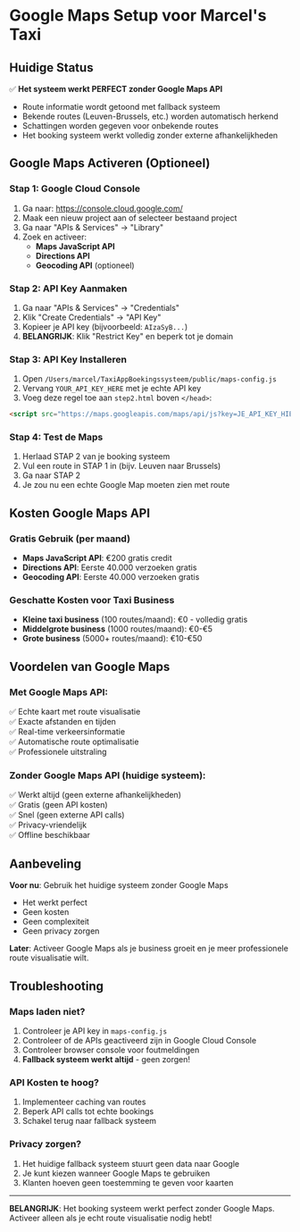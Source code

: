 # Google Maps Setup voor Marcel's Taxi

## Huidige Status
✅ **Het systeem werkt PERFECT zonder Google Maps API**
- Route informatie wordt getoond met fallback systeem
- Bekende routes (Leuven-Brussels, etc.) worden automatisch herkend
- Schattingen worden gegeven voor onbekende routes
- Het booking systeem werkt volledig zonder externe afhankelijkheden

## Google Maps Activeren (Optioneel)

### Stap 1: Google Cloud Console
1. Ga naar: https://console.cloud.google.com/
2. Maak een nieuw project aan of selecteer bestaand project
3. Ga naar "APIs & Services" → "Library"
4. Zoek en activeer:
   - **Maps JavaScript API**
   - **Directions API**
   - **Geocoding API** (optioneel)

### Stap 2: API Key Aanmaken
1. Ga naar "APIs & Services" → "Credentials"
2. Klik "Create Credentials" → "API Key"
3. Kopieer je API key (bijvoorbeeld: `AIzaSyB...`)
4. **BELANGRIJK**: Klik "Restrict Key" en beperk tot je domain

### Stap 3: API Key Installeren
1. Open `/Users/marcel/TaxiAppBoekingssysteem/public/maps-config.js`
2. Vervang `YOUR_API_KEY_HERE` met je echte API key
3. Voeg deze regel toe aan `step2.html` boven `</head>`:
```html
<script src="https://maps.googleapis.com/maps/api/js?key=JE_API_KEY_HIER&libraries=geometry"></script>
```

### Stap 4: Test de Maps
1. Herlaad STAP 2 van je booking systeem
2. Vul een route in STAP 1 in (bijv. Leuven naar Brussels)
3. Ga naar STAP 2
4. Je zou nu een echte Google Map moeten zien met route

## Kosten Google Maps API

### Gratis Gebruik (per maand)
- **Maps JavaScript API**: €200 gratis credit
- **Directions API**: Eerste 40.000 verzoeken gratis
- **Geocoding API**: Eerste 40.000 verzoeken gratis

### Geschatte Kosten voor Taxi Business
- **Kleine taxi business** (100 routes/maand): €0 - volledig gratis
- **Middelgrote business** (1000 routes/maand): €0-€5
- **Grote business** (5000+ routes/maand): €10-€50

## Voordelen van Google Maps

### Met Google Maps API:
✅ Echte kaart met route visualisatie  
✅ Exacte afstanden en tijden  
✅ Real-time verkeersinformatie  
✅ Automatische route optimalisatie  
✅ Professionele uitstraling  

### Zonder Google Maps API (huidige systeem):
✅ Werkt altijd (geen externe afhankelijkheden)  
✅ Gratis (geen API kosten)  
✅ Snel (geen externe API calls)  
✅ Privacy-vriendelijk  
✅ Offline beschikbaar  

## Aanbeveling

**Voor nu**: Gebruik het huidige systeem zonder Google Maps
- Het werkt perfect
- Geen kosten
- Geen complexiteit
- Geen privacy zorgen

**Later**: Activeer Google Maps als je business groeit en je meer professionele route visualisatie wilt.

## Troubleshooting

### Maps laden niet?
1. Controleer je API key in `maps-config.js`
2. Controleer of de APIs geactiveerd zijn in Google Cloud Console
3. Controleer browser console voor foutmeldingen
4. **Fallback systeem werkt altijd** - geen zorgen!

### API Kosten te hoog?
1. Implementeer caching van routes
2. Beperk API calls tot echte bookings
3. Schakel terug naar fallback systeem

### Privacy zorgen?
1. Het huidige fallback systeem stuurt geen data naar Google
2. Je kunt kiezen wanneer Google Maps te gebruiken
3. Klanten hoeven geen toestemming te geven voor kaarten

---

**BELANGRIJK**: Het booking systeem werkt perfect zonder Google Maps. Activeer alleen als je echt route visualisatie nodig hebt!